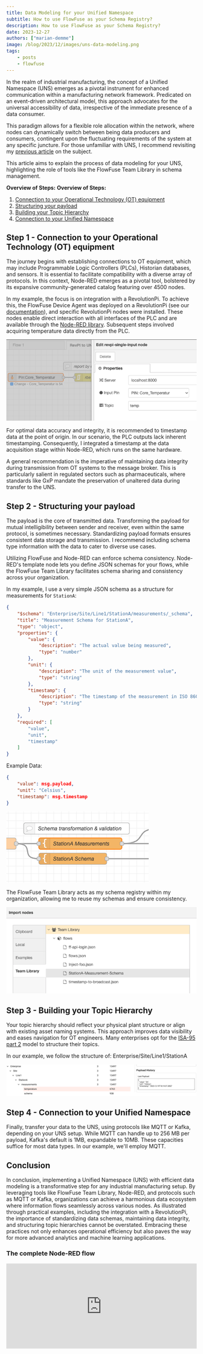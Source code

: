 ```yaml
---
title: Data Modeling for your Unified Namespace
subtitle: How to use FlowFuse as your Schema Registry?
description: How to use FlowFuse as your Schema Registry?
date: 2023-12-27
authors: ["marian-demme"]
image: /blog/2023/12/images/uns-data-modeling.png
tags:
    - posts
    - flowfuse
---
```


In the realm of industrial manufacturing, the concept of a Unified Namespace (UNS) emerges as a pivotal instrument for enhanced communication within a manufacturing network framework. Predicated on an event-driven architectural model, this approach advocates for the universal accessibility of data, irrespective of the immediate presence of a data consumer. 
<!--more-->
This paradigm allows for a flexible role allocation within the network, where nodes can dynamically switch between being data producers and consumers, contingent upon the fluctuating requirements of the system at any specific juncture. For those unfamiliar with UNS, I recommend revisiting my [previous article](https://flowfuse.com/blog/2023/08/isa-95-automation-pyramid-to-unified-namespace/) on the subject.

This article aims to explain the process of data modeling for your UNS, highlighting the role of tools like the FlowFuse Team Library in schema management.

**Overview of Steps:**
**Overview of Steps:**
1. [Connection to your Operational Technology (OT) equipment](#step-1---connection-to-your-operational-technology-(ot)-equipment)
2. [Structuring your payload](#step-2---structuring-your-payload)
3. [Building your Topic Hierarchy](#step-3---building-your-topic-hierarchy)
4. [Connection to your Unified Namespace](#step-4---connection-to-your-unified-namespace)

## Step 1 - Connection to your Operational Technology (OT) equipment

The journey begins with establishing connections to OT equipment, which may include Programmable Logic Controllers (PLCs), Historian databases, and sensors. It is essential to facilitate compatibility with a diverse array of protocols. In this context, Node-RED emerges as a pivotal tool, bolstered by its expansive community-generated catalog featuring over 4500 nodes.

In my example, the focus is on integration with a RevolutionPi. To achieve this, the FlowFuse Device Agent was deployed on a RevolutionPi (see our [documentation](https://flowfuse.com/docs/hardware/raspbian/)), and specific RevolutionPi nodes were installed. These nodes enable direct interaction with all interfaces of the PLC and are available through the [Node-RED library](https://flows.nodered.org/node/node-red-contrib-revpi-nodes). Subsequent steps involved acquiring temperature data directly from the PLC.

![](./images/revpi_nodes.png)

For optimal data accuracy and integrity, it is recommended to timestamp data at the point of origin. In our scenario, the PLC outputs lack inherent timestamping. Consequently, I integrated a timestamp at the data acquisition stage within Node-RED, which runs on the same hardware.

A general recommendation is the imperative of maintaining data integrity during transmission from OT systems to the message broker. This is particularly salient in regulated sectors such as pharmaceuticals, where standards like GxP mandate the preservation of unaltered data during transfer to the UNS.

## Step 2 - Structuring your payload

The payload is the core of transmitted data. Transforming the payload for mutual intelligibility between sender and receiver, even within the same protocol, is sometimes necessary. Standardizing payload formats ensures consistent data storage and transmission. I recommend including schema type information with the data to cater to diverse use cases.

Utilizing FlowFuse and Node-RED can enforce schema consistency. Node-RED's template node lets you define JSON schemas for your flows, while the FlowFuse Team Library facilitates schema sharing and consistency across your organization.

In my example, I use a very simple JSON schema as a structure for measurements for `StationA`:
```json
{
    "$schema": "Enterprise/Site/Line1/StationA/measurements/_schema",
    "title": "Measurement Schema for StationA",
    "type": "object",
    "properties": {
        "value": {
            "description": "The actual value being measured",
            "type": "number"
        },
        "unit": {
            "description": "The unit of the measurement value",
            "type": "string"
        },
        "timestamp": {
            "description": "The timestamp of the measurement in ISO 8601 format",
            "type": "string"
        }
    },
    "required": [
        "value",
        "unit",
        "timestamp"
    ]
}
```
Example Data:
```json
{
    "value": msg.payload,
    "unit": "Celsius",
    "timestamp": msg.timestamp
}
```
![Node-RED template node](./images/template_node.png)

The FlowFuse Team Library acts as my schema registry within my organization, allowing me to reuse my schemas and ensure consistency.

![FlowFuse Team Library](./images/team_library.png)

## Step 3 - Building your Topic Hierarchy

Your topic hierarchy should reflect your physical plant structure or align with existing asset naming systems. This approach improves data visibility and eases navigation for OT engineers. Many enterprises opt for the [ISA-95 part 2](https://www.isa.org/products/ansi-isa-95-00-02-2018-enterprise-control-system-i) model to structure their topics.

In our example, we follow the structure of: Enterprise/Site/Line1/StationA

![MQTT Topic Tree](./images/mqtt_topic_tree.png)

## Step 4 - Connection to your Unified Namespace

Finally, transfer your data to the UNS, using protocols like MQTT or Kafka, depending on your UNS setup. While MQTT can handle up to 256 MB per payload, Kafka's default is 1MB, expandable to 10MB. These capacities suffice for most data types. In our example, we'll employ MQTT.

## Conclusion

In conclusion, implementing a Unified Namespace (UNS) with efficient data modeling is a transformative step for any industrial manufacturing setup. By leveraging tools like FlowFuse Team Library, Node-RED, and protocols such as MQTT or Kafka, organizations can achieve a harmonious data ecosystem where information flows seamlessly across various nodes. As illustrated through practical examples, including the integration with a RevolutionPi, the importance of standardizing data schemas, maintaining data integrity, and structuring topic hierarchies cannot be overstated. Embracing these practices not only enhances operational efficiency but also paves the way for more advanced analytics and machine learning applications. 

### The complete Node-RED flow

<iframe width="100%" height="225px" src="https://flows.nodered.org/flow/f6c783c6e9c1863145e0c63418eb5fe5/share?height=100" allow="clipboard-read; clipboard-write" style="border: none;"></iframe>
